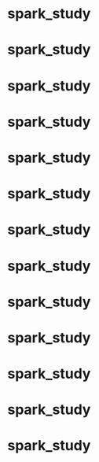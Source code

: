 # spark_study
# spark_study
# spark_study
# spark_study
# spark_study
# spark_study
# spark_study
# spark_study
# spark_study
# spark_study
# spark_study
# spark_study
# spark_study
